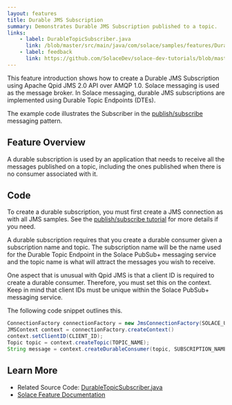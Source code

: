 ```yaml
---
layout: features
title: Durable JMS Subscription
summary: Demonstrates Durable JMS Subscription published to a topic.
links:
    - label: DurableTopicSubscriber.java
      link: /blob/master/src/main/java/com/solace/samples/features/DurableTopicSubscriber.java
    - label: feedback
      link: https://github.com/SolaceDev/solace-dev-tutorials/blob/master/src/pages/tutorials/java-amqp-qpid-jms2/feature_DurableTopicSubscriber.md
---
```


This feature introduction shows how to create a Durable JMS Subscription using Apache Qpid JMS 2.0 API over AMQP 1.0.  Solace messaging is used as the message broker. In Solace messaging, durable JMS subscriptions are implemented using Durable Topic Endpoints (DTEs).

The example code illustrates the Subscriber in the [publish/subscribe](../publish-subscribe/) messaging pattern.

## Feature Overview

A durable subscription is used by an application that needs to receive all the messages published on a topic, including the ones published when there is
no consumer associated with it.

## Code

To create a durable subscription, you must first create a JMS connection as with all JMS samples. See the [publish/subscribe tutorial](../publish-subscribe/) for more details if you need.

A durable subscription requires that you create a durable consumer given a subscription name and topic. The subscription name will be the name used for the Durable Topic Endpoint in the Solace PubSub+ messaging service and the topic name is what will attract the messages you wish to receive.

One aspect that is unusual with Qpid JMS is that a client ID is required to create a durable consumer. Therefore, you must set this on the context. Keep in mind that client IDs must be unique within the Solace PubSub+ messaging service.

The following code snippet outlines this. 

~~~java
ConnectionFactory connectionFactory = new JmsConnectionFactory(SOLACE_USERNAME, SOLACE_PASSWORD, SOLACE_HOST);
JMSContext context = connectionFactory.createContext()
context.setClientID(CLIENT_ID);
Topic topic = context.createTopic(TOPIC_NAME);
String message = context.createDurableConsumer(topic, SUBSCRIPTION_NAME).receiveBody(String.class);
~~~

## Learn More

* Related Source Code: [DurableTopicSubscriber.java](https://github.com/SolaceSamples/solace-samples-amqp-qpid-jms2/blob/master/src/main/java/com/solace/samples/features/DurableTopicSubscriber.java)
* [Solace Feature Documentation](https://docs.solace.com/Solace-JMS-API/Creating-Durable-Topic-S.htm)